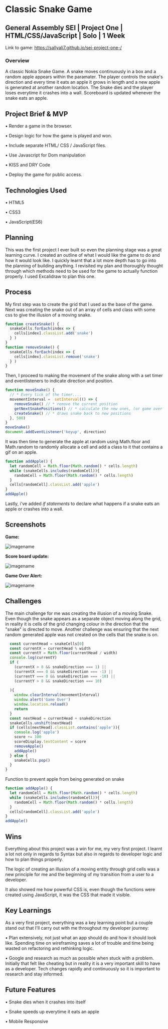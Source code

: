 # Classic Snake Game #

## General Assembly SEI | Project One | HTML/CSS/JavaScript | Solo | 1 Week ##

Link to game: https://sallyali7.github.io/sei-project-one-/

### Overview ###

A classic Nokia Snake Game. A snake moves continuously in a box and a random apple appears within the paramater. The player controls the snake's direction and every time it eats an apple it grows in length and a new apple is generated at another random location. The Snake dies and the player loses everytime it crashes into a wall. Scoreboard is updated whenever the snake eats an apple. 

## Project Brief & MVP ##

• Render a game in the browser. 

• Design logic for how the game is played and won. 

• Include separate HTML/ CSS / JavaScript files. 

• Use Javascript for Dom manipulation 

• KISS and DRY Code

• Deploy the game for public access.

## Technologies Used ##

• HTML5

• CSS3

• JavaScript(ES6)

## Planning ##

This was the first project I ever built so even the planning stage was a great learning curve. I created an outline of what I would like the game to do and how it would look like. I quickly learnt that a lot more depth has to go into the planning of building anything. I revisited my plan and thoroughly thought through which methods need to be used for the game to actually function properly. I used Excalidraw to plan this one.

## Process ##

My first step was to create the grid that I used as the base of the game. Next was creating the snake out of an array of cells and class with some css to give the illusion of a moving snake. 

```js
function createSnake() {
  snakeCells.forEach(index => {
    cells[index].classList.add('snake')
  } )
}
function removeSnake() {
  snakeCells.forEach(index => {
    cells[index].classList.remove('snake')
  } )
}
```
Then, I proceed to making the movement of the snake along with a set timer and eventlisteners to indicate direction and position.

```js
function moveSnake() {
  // * Every tick of the timer....
  movementInterval =  setInterval(() => {
    removeSnake() // * remove the current position
    getNextSnakePositions() // * calculate the new ones, (or game over if invalid)
    createSnake() // * draws snake back to new positions
  }, 500)
}
moveSnake()
document.addEventListener('keyup', direction)
```
It was then time to generate the apple at random using Math.floor and Math.random to randomly allocate a cell and add a class to it that contains a gif on an apple. 

```js
function addApple() {
  let randomCell = Math.floor(Math.random() * cells.length)
  while (snakeCells.includes(randomCell)){
    randomCell = Math.floor(Math.random() * cells.length)
  }
  cells[randomCell].classList.add('apple')  
}
addApple()
```
Lastly, i've added *if statements* to declare what happens if a snake eats an apple or crashes into a wall. 


## Screenshots ##

**Game:**

 ![imagename](/assets/snake.png)

**Score board update:** 

![imagename](/assets/scoreboard.png)

**Game Over Alert:**

![imagename](/assets/gameover.png)



## Challenges ##

The main challenge for me was creating the illusion of a moving Snake. Even though the snake appears as a separate object moving along the grid, in reality it is cells of the grid changing colour in the direction that the "snake" is directed to move. Another challenge was ensuring that the next random generated apple was not created on the cells that the snake is on. 

```js function getNextSnakePositions() { 
  const currentHead = snakeCells[0] 
  const currentX = currentHead % width
  const currentY = Math.floor(currentHead / width)
  console.log(currentY)
  if (
    (currentX > 8 && snakeDirection === 1) || 
    (currentX === 0 && snakeDirection === -1) ||
    (currentY === 0 && snakeDirection === -10) ||
    (currentY > 8 && snakeDirection === 10)
  
  ){
    window.clearInterval(movementInterval)
    window.alert('Game Over')
    window.location.reload()
    return
  }
  const nextHead = currentHead + snakeDirection
  snakeCells.unshift(nextHead)
  if (cells[nextHead].classList.contains('apple')){
    console.log('apple')
    score += 100
    scoreDisplay.textContent = score
    removeApple()
    addApple()
  } else {
    snakeCells.pop()
  }
}
```
Function to prevent apple from being generated on snake
```js
function addApple() {
  let randomCell = Math.floor(Math.random() * cells.length)
  while (snakeCells.includes(randomCell)){
    randomCell = Math.floor(Math.random() * cells.length)
  }
  cells[randomCell].classList.add('apple')  
}
addApple()

```
## Wins ##

Everything about this project was a win for me, my very first project. I learnt a lot not only in regards to Syntax but also in regards to developer logic and how to plan things properly. 

The logic of creating an illusion of a moving entity through grid cells was a new principle for me and the beginning of my transition from a user to a developer. 

It also showed me how powerful CSS is, even though the functions were created using JavaScript, it was the CSS that made it visible. 

## Key Learnings ##

As a very first project, everything was a key learning point but a couple stand out that I'll carry out with me throughout my developer journey: 

• Plan extensively, not just what an app should do and how it should look like. Spending time on wireframing saves a lot of trouble and time being wasted on refactoring and rethinking logic. 

• Google and research as much as possible when stuck with a problem. Initially that felt like cheating but  in reality it is a very important skill to have as a developer. Tech changes rapidly and continuously so it is important to research and stay informed. 

## Future Features ## 
• Snake dies when it crashes into itself 

• Snake speeds up everytime it eats an apple

• Mobile Responsive











